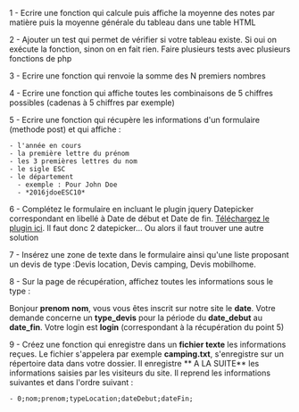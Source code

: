 1 - Ecrire une fonction qui calcule puis affiche la moyenne des notes par matière puis la moyenne générale du tableau dans une table HTML

2 - Ajouter un test qui permet de vérifier si votre tableau existe. Si oui on exécute la fonction, sinon on en fait rien. Faire plusieurs tests avec plusieurs fonctions de php

3 -  Ecrire une fonction qui renvoie la somme des N premiers nombres

4 -  Ecrire une fonction qui affiche toutes les combinaisons de 5 chiffres possibles (cadenas à 5 chiffres par exemple)

5 - Ecrire une fonction qui récupère les informations d'un formulaire (methode post) et qui affiche :

    - l'année en cours
    - la première lettre du prénom
    - les 3 premières lettres du nom
    - le sigle ESC
    - le département
      - exemple : Pour John Doe
      - *2016jdoeESC10*

6 - Complétez le formulaire en incluant le plugin jquery Datepicker correspondant en libellé à Date de début et Date de fin. [Téléchargez le plugin ici](https://jqueryui.com/datepicker/). Il faut donc 2 datepicker... Ou alors il faut trouver une autre solution

7 - Insérez une zone de texte dans le formulaire ainsi qu'une liste proposant un devis de type :Devis location, Devis camping, Devis mobilhome.

8 - Sur la page de récupération, affichez toutes les informations sous le type :

 Bonjour **prenom** **nom**, vous vous êtes inscrit sur notre site le **date**. Votre demande concerne un **type_devis** pour la période du **date_debut** au **date_fin**. Votre login est **login** (correspondant à la récupération du point 5)

 9 - Créez une fonction qui enregistre dans un **fichier texte** les informations reçues. Le fichier s'appelera par exemple **camping.txt**, s'enregistre sur un répertoire data dans votre dossier. Il enregistre ** A LA SUITE** les informations saisies par les visiteurs du site. Il reprend les informations suivantes et dans l'ordre suivant :

    - 0;nom;prenom;typeLocation;dateDebut;dateFin;
